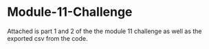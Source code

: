 # Module-11-Challenge

Attached is part 1 and 2 of the the module 11 challenge as well as the exported csv from the code.
